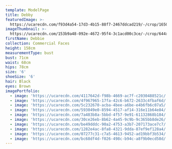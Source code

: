 ```yaml
---
template: ModelPage
title: Debby
featuredImage: >-
  https://ucarecdn.com/f93d4a54-17d3-4b15-88f7-2467ddcad219/-/crop/1650x977/0,0/-/preview/
imageThumbnail: >-
  https://ucarecdn.com/153b9a48-092e-4672-95f4-3c1acd00c3ce/-/crop/644x874/4,0/-/preview/
firstName: Debbie
collection: Commercial Faces
height: 158cm
measurementType: bust
bust: 71cm
waist: 68cm
hips: 78cm
size: '6'
shoeSize: '6'
hair: Black
eyes: Brown
imagePortfolio:
  - image: 'https://ucarecdn.com/4117642d-f98b-4669-ac7f-c2030488521c/'
  - image: 'https://ucarecdn.com/4f967965-17fa-42c6-b672-2633c4fbaf6d/'
  - image: 'https://ucarecdn.com/5c232670-acba-4bee-a6be-e4b6fb6c07a5/'
  - image: 'https://ucarecdn.com/593049e0-8594-4517-af14-316e11b64e84/'
  - image: 'https://ucarecdn.com/7a483b8a-5bbd-4f57-9e91-61132868b184/'
  - image: 'https://ucarecdn.com/30ce26eb-8b62-4a45-9c9b-9c365bb8de26/'
  - image: 'https://ucarecdn.com/be49dddc-90a2-4753-a3b7-207173ace7c7/'
  - image: 'https://ucarecdn.com/1282e4ac-8fa8-4321-9dda-87ef9ef128a4/'
  - image: 'https://ucarecdn.com/07277c31-c7a5-4613-9452-ad19bbf3b534/'
  - image: 'https://ucarecdn.com/bc68df4d-f026-498c-b94c-a8f9b0ecd58d/'
---
```


